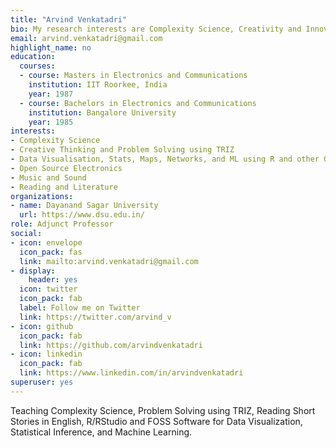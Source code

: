 ```yaml
---
title: "Arvind Venkatadri"
bio: My research interests are Complexity Science, Creativity and Innovation, Problem Solving with TRIZ, Literature, Indian Classical Music, and Computing with R.
email: arvind.venkatadri@gmail.com
highlight_name: no
education:
  courses:
  - course: Masters in Electronics and Communications
    institution: IIT Roorkee, India
    year: 1987
  - course: Bachelors in Electronics and Communications
    institution: Bangalore University
    year: 1985
interests:
- Complexity Science
- Creative Thinking and Problem Solving using TRIZ
- Data Visualisation, Stats, Maps, Networks, and ML using R and other Open Source Tools
- Open Source Electronics
- Music and Sound
- Reading and Literature
organizations:
- name: Dayanand Sagar University
  url: https://www.dsu.edu.in/
role: Adjunct Professor
social:
- icon: envelope
  icon_pack: fas
  link: mailto:arvind.venkatadri@gmail.com
- display:
    header: yes
  icon: twitter
  icon_pack: fab
  label: Follow me on Twitter
  link: https://twitter.com/arvind_v
- icon: github
  icon_pack: fab
  link: https://github.com/arvindvenkatadri
- icon: linkedin
  icon_pack: fab
  link: https://www.linkedin.com/in/arvindvenkatadri
superuser: yes
---
```


Teaching Complexity Science, Problem Solving using TRIZ, Reading Short Stories in English, R/RStudio and FOSS Software for Data Visualization, Statistical Inference, and Machine Learning.
